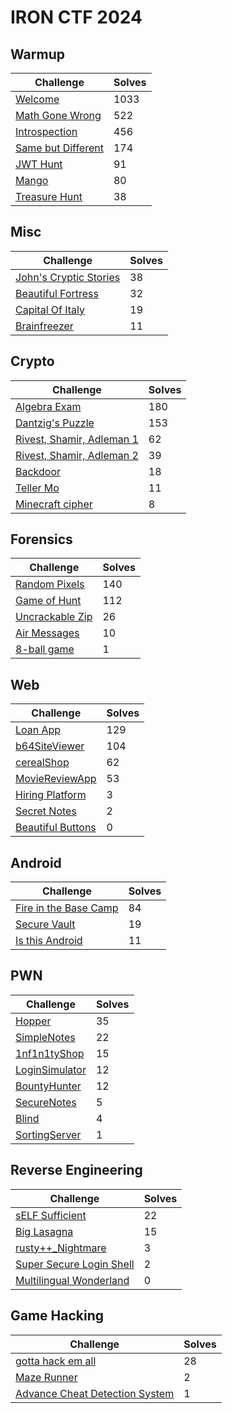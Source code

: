 # IRON CTF 2024

## Warmup

| Challenge                                        | Solves |
| ------------------------------------------------ | ------ |
| [Welcome](Warmup/Welcome/)                       | 1033   |
| [Math Gone Wrong](Warmup/Math_Gone_Wrong/)       | 522    |
| [Introspection](Warmup/Introspection/)           | 456    |
| [Same but Different](Warmup/Same_But_Different/) | 174    |
| [JWT Hunt](Warmup/JWT-Hunt/)                     | 91     |
| [Mango](Warmup/Mango/)                           | 80     |
| [Treasure Hunt](Warmup/Treasure-Hunt/)           | 38     |

## Misc

| Challenge                                             | Solves |
| ----------------------------------------------------- | ------ |
| [John's Cryptic Stories](Misc/Johns-Cryptic-Stories/) | 38     |
| [Beautiful Fortress](Misc/Beautiful_Fortress/)        | 32     |
| [Capital Of Italy](Misc/capital-of-italy/)            | 19     |
| [Brainfreezer](Misc/Brainfreezer/)                    | 11     |

## Crypto

| Challenge                                                    | Solves |
| ------------------------------------------------------------ | ------ |
| [Algebra Exam](Crypto/Algebra-Exam/)                         | 180    |
| [Dantzig's Puzzle](Crypto/Dantzigs-Puzzle/)                  | 153    |
| [Rivest, Shamir, Adleman 1](Crypto/Rivest-Shamir-Adleman-1/) | 62     |
| [Rivest, Shamir, Adleman 2](Crypto/Rivest-Shamir-Adleman-2/) | 39     |
| [Backdoor](Crypto/Backdoor/)                                 | 18     |
| [Teller Mo](Crypto/Teller_Mo/)                               | 11     |
| [Minecraft cipher](Crypto/Minecraft-cipher/)                 | 8      |

## Forensics

| Challenge                         | Solves |
| --------------------------------- | ------ |
| [Random Pixels](link_to_folder)   | 140    |
| [Game of Hunt](link_to_folder)    | 112    |
| [Uncrackable Zip](link_to_folder) | 26     |
| [Air Messages](link_to_folder)    | 10     |
| [8-ball game](link_to_folder)     | 1      |

## Web

| Challenge                                   | Solves |
| ------------------------------------------- | ------ |
| [Loan App](Web/Loan-App/)                   | 129    |
| [b64SiteViewer](Web/b64SiteViewer/)         | 104    |
| [cerealShop](Web/cerealShop/)               | 62     |
| [MovieReviewApp](Web/MovieReviewApp/)       | 53     |
| [Hiring Platform](Web/Hiring-Platform/)     | 3      |
| [Secret Notes](Web/secret-notes/)           | 2      |
| [Beautiful Buttons](Web/Beautiful-Buttons/) | 0      |

## Android

| Challenge                               | Solves |
| --------------------------------------- | ------ |
| [Fire in the Base Camp](link_to_folder) | 84     |
| [Secure Vault](link_to_folder)          | 19     |
| [Is this Android](link_to_folder)       | 11     |

## PWN

| Challenge                             | Solves |
| ------------------------------------- | ------ |
| [Hopper](PWN/Hopper/)                 | 35     |
| [SimpleNotes](PWN/SimpleNotes/)       | 22     |
| [1nf1n1tyShop](PWN/1nf1n1tyShop/)     | 15     |
| [LoginSimulator](PWN/LoginSimulator/) | 12     |
| [BountyHunter](PWN/BountyHunter)      | 12     |
| [SecureNotes](PWN/SecureNotes/)       | 5      |
| [Blind](PWN/Blind/)                   | 4      |
| [SortingServer](PWN/SortingServer/)   | 1      |

## Reverse Engineering

| Challenge                                  | Solves |
| ------------------------------------------ | ------ |
| [sELF Sufficient](link_to_folder)          | 22     |
| [Big Lasagna](Rev/BigLasagna/)             | 15     |
| [rusty++_Nightmare](link_to_folder)        | 3      |
| [Super Secure Login Shell](link_to_folder) | 2      |
| [Multilingual Wonderland](link_to_folder)  | 0      |

## Game Hacking

| Challenge                                                              | Solves |
| ---------------------------------------------------------------------- | ------ |
| [gotta hack em all](Game/gotta-hack-em-all/)                           | 28     |
| [Maze Runner](Game/Maze-Runner/)                                       | 2      |
| [Advance Cheat Detection System](Game/Advance-Cheat-Detection-System/) | 1      |
